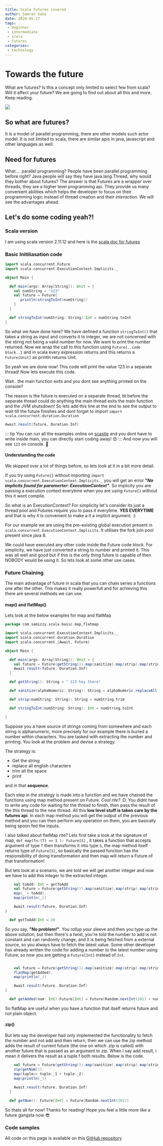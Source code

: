 ```yaml
---
title: Scala futures covered
author: Samrat Saha
date: 2020-05-17
tags:
 - beginner
 - intermediate
 - scala
 - futures
categories:
 - technology
---
```


# Towards the future
What are futures? Is this a concept only limited to select few from scala? Will it affect your future? We are going to find out about all this and more. Keep reading.
<!-- more -->

<img src="/augmented-reality-education-futre.jpg"/>

## So what are futures?
It is a model of parallel programming, there are other models such actor model. It is not limited to scala, there are similar apis in java, javascript and other languages as well.

## Need for futures
What.... parallel programming? People have been parallel programming before right? Java people will say they have java.lang.Thread, why would they bother about futures?
The answer is that Futures are a wrapper over threads, they are a higher level programming api. They provide us many convenient abilities which helps the developer to focus on their programming logic instead of thread creation and their _interaction_. We will see the advantages ahead.

## Let's do some coding yeah?!
### Scala version
I am using scala version 2.11.12 and here is the [scala doc for futures](https://www.scala-lang.org/api/2.11.12/index.html#scala.concurrent.Future)

### Basic Initiliasation code

``` scala
import scala.concurrent.Future
import scala.concurrent.ExecutionContext.Implicits._

object Main {

  def main(args: Array[String]): Unit = {
    val numString = "123"
    val future = Future{
       println(stringToInt(numString))
    }
  }

  def stringToInt(numString: String):Int = numString.toInt
}
```
So what we have done here? 
We have defined a function `stringToInt()` that takes a string as input and converts it to integer, we are not concerned with the stirng not being a valid number for now. We want to print the number returned. Now we wrap the call to this function using `Future{..code block..}` and in scala every expression returns and this returns a `Future[Unit]` as println returns Unit.

So yeah we are done now! This code will print the value 123 in a separate thread! Now lets execute this code.

Wait.. the main function exits and you dont see anything printed on the console?

The reason is the future is executed on a separate thread, bt before the separate thread could do anything the main thread exits the main function and the JVM shutsdown!
So lets add this line at the end to see the output to wait till the future finishes and dont forget to import `import scala.concurrent.duration.Duration` 
``` scala
Await.result(future, Duration.Inf)
``` 
::: tip
You can run all the examples online on [scastie](https://scastie.scala-lang.org/) and you dont have to write inside main, you can directly start coding away! :heart_eyes:
:::
And now you will see `123` on console. :tada:

#### Understanding the code

We skipped over a lot of things before, so lets look at it in a bit more detail.

If you try using `Future{}` without importing `import scala.concurrent.ExecutionContext.Implicits._` you will get an error **_"No implicits found for paramerter: ExecutionContext"_**. So implicity you are passing a execution context everytime when you are using `Future{}` without this it wont compile.

So what is an ExecutionContext? For simplicity let's consider its just a thread pool and Futures require you to pass it everytime. **YES EVERYTIME** and that is why it is convenient to make a it a implicit argument. :)

For our example we are using the pre-existing global execution present in `scala.concurrent.ExecutionContext.Implicits`. It utilises the fork join pool present since java 8.

We could have executed any other code inside the Future code block. For simplicity, we have just converted a string to number and printed it. This was all well and good but if this is the only thing future is capable of then NOBODY would be using it. So lets look at some other use cases.

### Future Chaining
The main advantage of future in scala that you can chain series a functions one after the other. This makes it really powerfull and for achieving this there are several methods we can use.

#### map() and flatMap()
Lets look at the below examples for map and flatMap

``` scala
package com.samizzy.scala.basic.map_flatmap

import scala.concurrent.ExecutionContext.Implicits._
import scala.concurrent.duration.Duration
import scala.concurrent.{Await, Future}

object Main {

  def main(args: Array[String]): Unit = {
    val future = Future(getString()).map(sanitize).map(strip).map(stringToInt).map(println(_))
    Await.result(future, Duration.Inf)
  }

  def getString(): String = " 123 hey there"

  def sanitize(alphaNumeric: String): String = alphaNumeric.replaceAll("[a-zA-Z]", "")

  def strip(numString: String): String = numString.trim

  def stringToInt(numString: String): Int = numString.toInt

}
```

Suppose you a have source of strings coming from somewhere and each string is alphanumeric, more precisely for our example there is buried a number within characters.
You are tasked with extracting the number and printing. You look at the problem and devise a strategy.

The strategy is:
- Get the string
- replace all english characters
- trim all the space
- print 

and in that **sequence**.

Each step in the strategy is made into a function and we have chained the functions using map method present on Future. _Cool rite?_ :D. You didnt have to write any code for waiting for the thread to finish, then pass the result of the this thread to the new thread. All this **low level stuff is taken care by the futures api**. In each map method you will get the output of the previous method and you can then perform any operation on them, you are basically being spoon fed the inputs.

I also talked about flatMap rite? Lets first take a look at the signature of map, `def map(fn:(T) => S ): Future[S]` , it takes a function that accepts argument of type `T` then transforms it into type `S`, the map method itself returns type of `Future[S]`, so basically the passed function has the responsibility of doing transformation and then map will return a Future of that transformation!

But lets look at a scenario, we are told we will get another integer and now we have to add this integer to the extracted integer.

``` scala
    val toAdd: Int = getToAdd
    val future = Future(getString()).map(sanitize).map(strip).map(stringToInt).
    map(_ + toAdd).
    map(println(_))

    Await.result(future, Duration.Inf)
}

  def getToAdd:Int = 20
```
So you say, **"No problem!"**. You rollup your sleeve and then you type up the above solution, but then there's a twist, you're told the number to add is not constant and can randomly change, and it is being fetched from a external source, so you always have to fetch the latest value. Some other developer has already written the code for adding a number to the latest number using Future, so now you are getting a `Future[Int]` instead of `Int`.
``` scala

    val future = Future(getString()).map(sanitize).map(strip).map(stringToInt).
    flatMap(getAdded).
    map(println(_))

    Await.result(future, Duration.Inf)
}

  def getAdded(num: Int):Future[Int] = Future(Random.nextInt(201) + num) //imagine this is from an external source
```
So flatMap are useful when you have a function that itself returns future and not plain object.

#### zip()
But lets say the developer had only implemented the functionality to fetch the number and not add and then return, then we can use the zip method adds the result of current future (the one on which .zip is called) with another future that is passed as an argument to zip. When I say add result, i mean it delivers the result as a tuple f both results. Below is the code.

``` scala
    val future = Future(getString()).map(sanitize).map(strip).map(stringToInt).
    zip(getNum()).
    map(tuple=> tuple._1 + tuple._2).
    map(println(_))
    
    Await.result(future, Duration.Inf)
  }

  def getNum(): Future[Int] = Future(Random.nextInt(201))
```

So thats all for now! Thanks for reading! Hope you feel a little more like a future gangsta now :sunglasses:

### Code samples
All code on this page is available on this [GitHub repository](https://github.com/samizzy/scala-futures-basics)